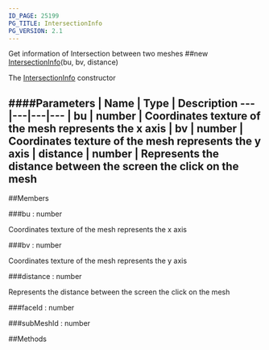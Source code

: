 ```yaml
---
ID_PAGE: 25199
PG_TITLE: IntersectionInfo
PG_VERSION: 2.1
---
```


Get information of Intersection between two meshes
##new [IntersectionInfo](/classes/IntersectionInfo)(bu, bv, distance)




The [IntersectionInfo](/classes/IntersectionInfo) constructor






####Parameters
 | Name | Type | Description
---|---|---|---
 | bu | number | Coordinates texture of the mesh represents the x axis
 | bv | number | Coordinates texture of the mesh represents the y axis
 | distance | number | Represents the distance between the screen the click on the mesh
---

##Members

###bu : number





Coordinates texture of the mesh represents the x axis




###bv : number





Coordinates texture of the mesh represents the y axis




###distance : number





Represents the distance between the screen the click on the mesh




###faceId : number


###subMeshId : number




##Methods
